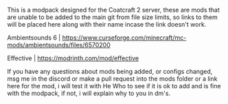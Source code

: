 This is a modpack designed for the Coatcraft 2 server, these are mods that are unable to be added to the main git from file size limits, so links to them will be placed here along with their name incase the link doesn't work.

Ambientsounds 6 | https://www.curseforge.com/minecraft/mc-mods/ambientsounds/files/6570200

Effective | https://modrinth.com/mod/effective

If you have any questions about mods being added, or configs changed, msg me in the discord or make a pull request into the mods folder or a link here for the mod, i will test it with He Who to see if it is ok to add and is fine with the modpack, if not, i will explain why to you in dm's.
